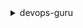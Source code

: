 <details><summary>devops-guru</summary><blockquote>

- **<details><summary>add-notification-channel</summary><blockquote>**

  * --config
  * --cli-input-json
  * --cli-input-yaml
  * --generate-cli-skeleton


- **<details><summary>describe-account-health</summary><blockquote>**

  * --cli-input-json
  * --cli-input-yaml
  * --generate-cli-skeleton


- **<details><summary>describe-account-overview</summary><blockquote>**

  * --from-time
  * --to-time
  * --cli-input-json
  * --cli-input-yaml
  * --generate-cli-skeleton


- **<details><summary>describe-anomaly</summary><blockquote>**

  * --id
  * --cli-input-json
  * --cli-input-yaml
  * --generate-cli-skeleton


- **<details><summary>describe-feedback</summary><blockquote>**

  * --insight-id
  * --cli-input-json
  * --cli-input-yaml
  * --generate-cli-skeleton


- **<details><summary>describe-insight</summary><blockquote>**

  * --id
  * --cli-input-json
  * --cli-input-yaml
  * --generate-cli-skeleton


- **<details><summary>describe-resource-collection-health</summary><blockquote>**

  * --resource-collection-type
  * --cli-input-json
  * --cli-input-yaml
  * --starting-token
  * --max-items
  * --generate-cli-skeleton


- **<details><summary>describe-service-integration</summary><blockquote>**

  * --cli-input-json
  * --cli-input-yaml
  * --generate-cli-skeleton


- **<details><summary>get-cost-estimation</summary><blockquote>**

  * --cli-input-json
  * --cli-input-yaml
  * --starting-token
  * --max-items
  * --generate-cli-skeleton


- **<details><summary>get-resource-collection</summary><blockquote>**

  * --resource-collection-type
  * --cli-input-json
  * --cli-input-yaml
  * --starting-token
  * --max-items
  * --generate-cli-skeleton


- **<details><summary>help</summary><blockquote>**

  * 


- **<details><summary>list-anomalies-for-insight</summary><blockquote>**

  * --insight-id
  * --start-time-range
  * --cli-input-json
  * --cli-input-yaml
  * --starting-token
  * --page-size
  * --max-items
  * --generate-cli-skeleton


- **<details><summary>list-events</summary><blockquote>**

  * --filters
  * --cli-input-json
  * --cli-input-yaml
  * --starting-token
  * --page-size
  * --max-items
  * --generate-cli-skeleton


- **<details><summary>list-insights</summary><blockquote>**

  * --status-filter
  * --cli-input-json
  * --cli-input-yaml
  * --starting-token
  * --page-size
  * --max-items
  * --generate-cli-skeleton


- **<details><summary>list-notification-channels</summary><blockquote>**

  * --cli-input-json
  * --cli-input-yaml
  * --starting-token
  * --max-items
  * --generate-cli-skeleton


- **<details><summary>list-recommendations</summary><blockquote>**

  * --insight-id
  * --locale
  * --cli-input-json
  * --cli-input-yaml
  * --starting-token
  * --max-items
  * --generate-cli-skeleton


- **<details><summary>put-feedback</summary><blockquote>**

  * --insight-feedback
  * --cli-input-json
  * --cli-input-yaml
  * --generate-cli-skeleton


- **<details><summary>remove-notification-channel</summary><blockquote>**

  * --id
  * --cli-input-json
  * --cli-input-yaml
  * --generate-cli-skeleton


- **<details><summary>search-insights</summary><blockquote>**

  * --start-time-range
  * --filters
  * --type
  * --cli-input-json
  * --cli-input-yaml
  * --starting-token
  * --page-size
  * --max-items
  * --generate-cli-skeleton


- **<details><summary>start-cost-estimation</summary><blockquote>**

  * --resource-collection
  * --client-token
  * --cli-input-json
  * --cli-input-yaml
  * --generate-cli-skeleton


- **<details><summary>update-resource-collection</summary><blockquote>**

  * --action
  * --resource-collection
  * --cli-input-json
  * --cli-input-yaml
  * --generate-cli-skeleton


- **<details><summary>update-service-integration</summary><blockquote>**

  * --service-integration
  * --cli-input-json
  * --cli-input-yaml
  * --generate-cli-skeleton


</blockquote></details>
</blockquote></details>
</blockquote></details>
</blockquote></details>
</blockquote></details>
</blockquote></details>
</blockquote></details>
</blockquote></details>
</blockquote></details>
</blockquote></details>
</blockquote></details>
</blockquote></details>
</blockquote></details>
</blockquote></details>
</blockquote></details>
</blockquote></details>
</blockquote></details>
</blockquote></details>
</blockquote></details>
</blockquote></details>
</blockquote></details>
</blockquote></details>
</blockquote></details>
